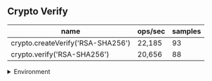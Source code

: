 ## Crypto Verify

|name|ops/sec|samples|
|-|-|-|
|crypto.createVerify('RSA-SHA256')|22,185|93|
|crypto.verify('RSA-SHA256')|20,656|88|


<details>
<summary>Environment</summary>

* __Machine:__ linux x64 | 2 vCPUs | 6.8GB Mem
* __Run:__ Tue Oct 10 2023 20:38:58 GMT+0000 (Coordinated Universal Time)
</details>

<!--
{"environment":{"platform":"linux","arch":"x64","cpus":2,"totalMemory":6.759757995605469},"benchmarks":"[{\"timeStamp\":1696970333114,\"currentTarget\":{\"0\":{\"name\":\"crypto.createVerify('RSA-SHA256')\",\"options\":{\"async\":false,\"defer\":false,\"delay\":0.005,\"initCount\":1,\"maxTime\":5,\"minSamples\":5,\"minTime\":0.05},\"async\":false,\"defer\":false,\"delay\":0.005,\"initCount\":1,\"maxTime\":5,\"minSamples\":5,\"minTime\":0.05,\"id\":1,\"stats\":{\"moe\":3.9180916681151273e-7,\"rme\":0.8692342097820271,\"sem\":1.9990263612832283e-7,\"deviation\":0.000001927791209023398,\"mean\":0.00004507521245738412,\"sample\":[0.000053748614406779666,0.00005234937682570594,0.00004918325587958608,0.000048719754468485414,0.00004563625531914894,0.000044123669014084505,0.00004615739612676056,0.00004441636531690141,0.0000442087051056338,0.000045667340669014084,0.00004433080105633803,0.00004507402728873239,0.00004523247887323943,0.00004407903961267606,0.00004428370598591549,0.000045412409330985914,0.00004427050088028169,0.00004409928521126761,0.000045577991197183095,0.000044057120598591547,0.000044415836267605634,0.00004544656514084507,0.00004431733274647887,0.000055378136443661976,0.000046050617077464784,0.000044031855633802816,0.00004402366901408451,0.00004526117693661971,0.00004402719102112676,0.00004588210701754386,0.000043946920175438595,0.00004402648157894737,0.00004514920701754386,0.00004390665614035088,0.000044143587719298244,0.000045817632456140355,0.00004393463859649123,0.000044132885964912284,0.00004545298070175439,0.00004399735877192982,0.00004398753421052632,0.00004407463947368421,0.000044104464035087716,0.00004542754298245614,0.00004410086754385965,0.0000440209552631579,0.000045291751754385966,0.000044378501754385966,0.00004401016666666667,0.000045714912280701756,0.00004426533333333333,0.000044053764912280705,0.000045149142105263155,0.00004396542280701754,0.00004407473245614035,0.00004532065087719298,0.00004777371140350877,0.000046018178947368424,0.00004543706578947369,0.00004397937105263158,0.00004407832894736842,0.00004519870877192983,0.00004394594736842105,0.000043986828947368425,0.00004505790438596491,0.000043877518421052635,0.00004430124649122807,0.00004513773684210526,0.000043959862280701754,0.00004410992192982456,0.000045719142982456144,0.00004393781666666667,0.00004410939561403509,0.000045037472807017546,0.0000460581798245614,0.000045529142105263155,0.000043960271929824564,0.00004415702807017544,0.00004428281842105263,0.00004491817280701754,0.000044987909649122806,0.00004712213421052631,0.00004423457192982456,0.00004425290614035088,0.000044468170175438596,0.00004755196140350877,0.000044103519298245614,0.0000439871149122807,0.00004401755350877193,0.00004401860614035088,0.00004433580087719298,0.00004424387105263158,0.00004418755438596491],\"variance\":3.716378945587896e-12},\"times\":{\"cycle\":0.0513857422014179,\"elapsed\":5.48,\"period\":0.00004507521245738412,\"timeStamp\":1696970327634},\"running\":false,\"count\":1140,\"cycles\":4,\"hz\":22185.142242988633},\"1\":{\"name\":\"crypto.verify('RSA-SHA256')\",\"options\":{\"async\":false,\"defer\":false,\"delay\":0.005,\"initCount\":1,\"maxTime\":5,\"minSamples\":5,\"minTime\":0.05},\"async\":false,\"defer\":false,\"delay\":0.005,\"initCount\":1,\"maxTime\":5,\"minSamples\":5,\"minTime\":0.05,\"id\":2,\"stats\":{\"moe\":0.0000017811429931628929,\"rme\":3.6790559094038366,\"sem\":9.087464250831086e-7,\"deviation\":0.000008524797107786029,\"mean\":0.00004841304500456786,\"sample\":[0.00004794841337099812,0.00004909644350282486,0.0000476072627118644,0.00004759878813559322,0.000047685512241054615,0.000047606415254237285,0.00004563808884859474,0.00004562040888485947,0.00004564135267452403,0.00004724045602901179,0.00004803910063463282,0.000049036296464188576,0.00006599179601087943,0.00005093141251133273,0.00004551388123300091,0.000052958351767905715,0.000045357914182475156,0.000045182393857271906,0.0000453856467931346,0.0000452692962962963,0.000045431718157181576,0.000045321869918699184,0.00004528627822944896,0.00004542105781391147,0.00006512813550135501,0.00004532783288166215,0.00004521843721770551,0.00004522747064137308,0.0000453113017163505,0.000045431447154471544,0.00004533153568202349,0.000045386188798554646,0.00004524165311653116,0.00004524111111111111,0.0000753986603432701,0.00010623137127371274,0.000052755701897018974,0.00004537805871725384,0.0000453726386630533,0.00004528212285456188,0.00004527516802168022,0.0000454086820234869,0.000045335059620596206,0.000045504075880758806,0.000045603805781391145,0.00004535159078590786,0.00004536044444444445,0.00004526396567299006,0.00005616611111111111,0.000045372186991869924,0.0000451786901535682,0.0000452430081300813,0.0000452659539295393,0.00004522051490514905,0.000045192059620596204,0.00004521916079494128,0.000045232619692863596,0.00004525917795844625,0.00006337681571815718,0.000045334065040650407,0.00004548655103884372,0.00004565330894308943,0.000045551591689250226,0.00004557697651309846,0.00004554283017163505,0.00004566478139114725,0.00004558347967479674,0.00006468549593495935,0.00004580181933152665,0.00004579540560072267,0.00004546514182475158,0.00004562358807588076,0.0000452986549232159,0.00004542503342366757,0.00004531888888888889,0.00004534888075880759,0.00004550389521228546,0.00006346425925925926,0.0000453833884372177,0.00005114250316169828,0.00006358386269196024,0.00004559522402890696,0.00004542702077687443,0.00004537137488708221,0.00004539865582655826,0.000045514464317976515,0.0000454503261065944,0.00004545357813911472],\"variance\":7.267216572891704e-11},\"times\":{\"cycle\":0.05359324082005662,\"elapsed\":5.297,\"period\":0.00004841304500456786,\"timeStamp\":1696970333129},\"running\":false,\"count\":1107,\"cycles\":5,\"hz\":20655.58982926292},\"options\":{},\"events\":{\"start\":[null],\"cycle\":[null,null],\"complete\":[null,null]},\"length\":2,\"running\":false},\"type\":\"cycle\",\"target\":{\"name\":\"crypto.createVerify('RSA-SHA256')\",\"options\":{\"async\":false,\"defer\":false,\"delay\":0.005,\"initCount\":1,\"maxTime\":5,\"minSamples\":5,\"minTime\":0.05},\"async\":false,\"defer\":false,\"delay\":0.005,\"initCount\":1,\"maxTime\":5,\"minSamples\":5,\"minTime\":0.05,\"id\":1,\"stats\":{\"moe\":3.9180916681151273e-7,\"rme\":0.8692342097820271,\"sem\":1.9990263612832283e-7,\"deviation\":0.000001927791209023398,\"mean\":0.00004507521245738412,\"sample\":[0.000053748614406779666,0.00005234937682570594,0.00004918325587958608,0.000048719754468485414,0.00004563625531914894,0.000044123669014084505,0.00004615739612676056,0.00004441636531690141,0.0000442087051056338,0.000045667340669014084,0.00004433080105633803,0.00004507402728873239,0.00004523247887323943,0.00004407903961267606,0.00004428370598591549,0.000045412409330985914,0.00004427050088028169,0.00004409928521126761,0.000045577991197183095,0.000044057120598591547,0.000044415836267605634,0.00004544656514084507,0.00004431733274647887,0.000055378136443661976,0.000046050617077464784,0.000044031855633802816,0.00004402366901408451,0.00004526117693661971,0.00004402719102112676,0.00004588210701754386,0.000043946920175438595,0.00004402648157894737,0.00004514920701754386,0.00004390665614035088,0.000044143587719298244,0.000045817632456140355,0.00004393463859649123,0.000044132885964912284,0.00004545298070175439,0.00004399735877192982,0.00004398753421052632,0.00004407463947368421,0.000044104464035087716,0.00004542754298245614,0.00004410086754385965,0.0000440209552631579,0.000045291751754385966,0.000044378501754385966,0.00004401016666666667,0.000045714912280701756,0.00004426533333333333,0.000044053764912280705,0.000045149142105263155,0.00004396542280701754,0.00004407473245614035,0.00004532065087719298,0.00004777371140350877,0.000046018178947368424,0.00004543706578947369,0.00004397937105263158,0.00004407832894736842,0.00004519870877192983,0.00004394594736842105,0.000043986828947368425,0.00004505790438596491,0.000043877518421052635,0.00004430124649122807,0.00004513773684210526,0.000043959862280701754,0.00004410992192982456,0.000045719142982456144,0.00004393781666666667,0.00004410939561403509,0.000045037472807017546,0.0000460581798245614,0.000045529142105263155,0.000043960271929824564,0.00004415702807017544,0.00004428281842105263,0.00004491817280701754,0.000044987909649122806,0.00004712213421052631,0.00004423457192982456,0.00004425290614035088,0.000044468170175438596,0.00004755196140350877,0.000044103519298245614,0.0000439871149122807,0.00004401755350877193,0.00004401860614035088,0.00004433580087719298,0.00004424387105263158,0.00004418755438596491],\"variance\":3.716378945587896e-12},\"times\":{\"cycle\":0.0513857422014179,\"elapsed\":5.48,\"period\":0.00004507521245738412,\"timeStamp\":1696970327634},\"running\":false,\"count\":1140,\"cycles\":4,\"hz\":22185.142242988633},\"aborted\":false},{\"timeStamp\":1696970338426,\"currentTarget\":{\"0\":{\"name\":\"crypto.createVerify('RSA-SHA256')\",\"options\":{\"async\":false,\"defer\":false,\"delay\":0.005,\"initCount\":1,\"maxTime\":5,\"minSamples\":5,\"minTime\":0.05},\"async\":false,\"defer\":false,\"delay\":0.005,\"initCount\":1,\"maxTime\":5,\"minSamples\":5,\"minTime\":0.05,\"id\":1,\"stats\":{\"moe\":3.9180916681151273e-7,\"rme\":0.8692342097820271,\"sem\":1.9990263612832283e-7,\"deviation\":0.000001927791209023398,\"mean\":0.00004507521245738412,\"sample\":[0.000053748614406779666,0.00005234937682570594,0.00004918325587958608,0.000048719754468485414,0.00004563625531914894,0.000044123669014084505,0.00004615739612676056,0.00004441636531690141,0.0000442087051056338,0.000045667340669014084,0.00004433080105633803,0.00004507402728873239,0.00004523247887323943,0.00004407903961267606,0.00004428370598591549,0.000045412409330985914,0.00004427050088028169,0.00004409928521126761,0.000045577991197183095,0.000044057120598591547,0.000044415836267605634,0.00004544656514084507,0.00004431733274647887,0.000055378136443661976,0.000046050617077464784,0.000044031855633802816,0.00004402366901408451,0.00004526117693661971,0.00004402719102112676,0.00004588210701754386,0.000043946920175438595,0.00004402648157894737,0.00004514920701754386,0.00004390665614035088,0.000044143587719298244,0.000045817632456140355,0.00004393463859649123,0.000044132885964912284,0.00004545298070175439,0.00004399735877192982,0.00004398753421052632,0.00004407463947368421,0.000044104464035087716,0.00004542754298245614,0.00004410086754385965,0.0000440209552631579,0.000045291751754385966,0.000044378501754385966,0.00004401016666666667,0.000045714912280701756,0.00004426533333333333,0.000044053764912280705,0.000045149142105263155,0.00004396542280701754,0.00004407473245614035,0.00004532065087719298,0.00004777371140350877,0.000046018178947368424,0.00004543706578947369,0.00004397937105263158,0.00004407832894736842,0.00004519870877192983,0.00004394594736842105,0.000043986828947368425,0.00004505790438596491,0.000043877518421052635,0.00004430124649122807,0.00004513773684210526,0.000043959862280701754,0.00004410992192982456,0.000045719142982456144,0.00004393781666666667,0.00004410939561403509,0.000045037472807017546,0.0000460581798245614,0.000045529142105263155,0.000043960271929824564,0.00004415702807017544,0.00004428281842105263,0.00004491817280701754,0.000044987909649122806,0.00004712213421052631,0.00004423457192982456,0.00004425290614035088,0.000044468170175438596,0.00004755196140350877,0.000044103519298245614,0.0000439871149122807,0.00004401755350877193,0.00004401860614035088,0.00004433580087719298,0.00004424387105263158,0.00004418755438596491],\"variance\":3.716378945587896e-12},\"times\":{\"cycle\":0.0513857422014179,\"elapsed\":5.48,\"period\":0.00004507521245738412,\"timeStamp\":1696970327634},\"running\":false,\"count\":1140,\"cycles\":4,\"hz\":22185.142242988633},\"1\":{\"name\":\"crypto.verify('RSA-SHA256')\",\"options\":{\"async\":false,\"defer\":false,\"delay\":0.005,\"initCount\":1,\"maxTime\":5,\"minSamples\":5,\"minTime\":0.05},\"async\":false,\"defer\":false,\"delay\":0.005,\"initCount\":1,\"maxTime\":5,\"minSamples\":5,\"minTime\":0.05,\"id\":2,\"stats\":{\"moe\":0.0000017811429931628929,\"rme\":3.6790559094038366,\"sem\":9.087464250831086e-7,\"deviation\":0.000008524797107786029,\"mean\":0.00004841304500456786,\"sample\":[0.00004794841337099812,0.00004909644350282486,0.0000476072627118644,0.00004759878813559322,0.000047685512241054615,0.000047606415254237285,0.00004563808884859474,0.00004562040888485947,0.00004564135267452403,0.00004724045602901179,0.00004803910063463282,0.000049036296464188576,0.00006599179601087943,0.00005093141251133273,0.00004551388123300091,0.000052958351767905715,0.000045357914182475156,0.000045182393857271906,0.0000453856467931346,0.0000452692962962963,0.000045431718157181576,0.000045321869918699184,0.00004528627822944896,0.00004542105781391147,0.00006512813550135501,0.00004532783288166215,0.00004521843721770551,0.00004522747064137308,0.0000453113017163505,0.000045431447154471544,0.00004533153568202349,0.000045386188798554646,0.00004524165311653116,0.00004524111111111111,0.0000753986603432701,0.00010623137127371274,0.000052755701897018974,0.00004537805871725384,0.0000453726386630533,0.00004528212285456188,0.00004527516802168022,0.0000454086820234869,0.000045335059620596206,0.000045504075880758806,0.000045603805781391145,0.00004535159078590786,0.00004536044444444445,0.00004526396567299006,0.00005616611111111111,0.000045372186991869924,0.0000451786901535682,0.0000452430081300813,0.0000452659539295393,0.00004522051490514905,0.000045192059620596204,0.00004521916079494128,0.000045232619692863596,0.00004525917795844625,0.00006337681571815718,0.000045334065040650407,0.00004548655103884372,0.00004565330894308943,0.000045551591689250226,0.00004557697651309846,0.00004554283017163505,0.00004566478139114725,0.00004558347967479674,0.00006468549593495935,0.00004580181933152665,0.00004579540560072267,0.00004546514182475158,0.00004562358807588076,0.0000452986549232159,0.00004542503342366757,0.00004531888888888889,0.00004534888075880759,0.00004550389521228546,0.00006346425925925926,0.0000453833884372177,0.00005114250316169828,0.00006358386269196024,0.00004559522402890696,0.00004542702077687443,0.00004537137488708221,0.00004539865582655826,0.000045514464317976515,0.0000454503261065944,0.00004545357813911472],\"variance\":7.267216572891704e-11},\"times\":{\"cycle\":0.05359324082005662,\"elapsed\":5.297,\"period\":0.00004841304500456786,\"timeStamp\":1696970333129},\"running\":false,\"count\":1107,\"cycles\":5,\"hz\":20655.58982926292},\"options\":{},\"events\":{\"start\":[null],\"cycle\":[null,null],\"complete\":[null,null]},\"length\":2,\"running\":false},\"type\":\"cycle\",\"target\":{\"name\":\"crypto.verify('RSA-SHA256')\",\"options\":{\"async\":false,\"defer\":false,\"delay\":0.005,\"initCount\":1,\"maxTime\":5,\"minSamples\":5,\"minTime\":0.05},\"async\":false,\"defer\":false,\"delay\":0.005,\"initCount\":1,\"maxTime\":5,\"minSamples\":5,\"minTime\":0.05,\"id\":2,\"stats\":{\"moe\":0.0000017811429931628929,\"rme\":3.6790559094038366,\"sem\":9.087464250831086e-7,\"deviation\":0.000008524797107786029,\"mean\":0.00004841304500456786,\"sample\":[0.00004794841337099812,0.00004909644350282486,0.0000476072627118644,0.00004759878813559322,0.000047685512241054615,0.000047606415254237285,0.00004563808884859474,0.00004562040888485947,0.00004564135267452403,0.00004724045602901179,0.00004803910063463282,0.000049036296464188576,0.00006599179601087943,0.00005093141251133273,0.00004551388123300091,0.000052958351767905715,0.000045357914182475156,0.000045182393857271906,0.0000453856467931346,0.0000452692962962963,0.000045431718157181576,0.000045321869918699184,0.00004528627822944896,0.00004542105781391147,0.00006512813550135501,0.00004532783288166215,0.00004521843721770551,0.00004522747064137308,0.0000453113017163505,0.000045431447154471544,0.00004533153568202349,0.000045386188798554646,0.00004524165311653116,0.00004524111111111111,0.0000753986603432701,0.00010623137127371274,0.000052755701897018974,0.00004537805871725384,0.0000453726386630533,0.00004528212285456188,0.00004527516802168022,0.0000454086820234869,0.000045335059620596206,0.000045504075880758806,0.000045603805781391145,0.00004535159078590786,0.00004536044444444445,0.00004526396567299006,0.00005616611111111111,0.000045372186991869924,0.0000451786901535682,0.0000452430081300813,0.0000452659539295393,0.00004522051490514905,0.000045192059620596204,0.00004521916079494128,0.000045232619692863596,0.00004525917795844625,0.00006337681571815718,0.000045334065040650407,0.00004548655103884372,0.00004565330894308943,0.000045551591689250226,0.00004557697651309846,0.00004554283017163505,0.00004566478139114725,0.00004558347967479674,0.00006468549593495935,0.00004580181933152665,0.00004579540560072267,0.00004546514182475158,0.00004562358807588076,0.0000452986549232159,0.00004542503342366757,0.00004531888888888889,0.00004534888075880759,0.00004550389521228546,0.00006346425925925926,0.0000453833884372177,0.00005114250316169828,0.00006358386269196024,0.00004559522402890696,0.00004542702077687443,0.00004537137488708221,0.00004539865582655826,0.000045514464317976515,0.0000454503261065944,0.00004545357813911472],\"variance\":7.267216572891704e-11},\"times\":{\"cycle\":0.05359324082005662,\"elapsed\":5.297,\"period\":0.00004841304500456786,\"timeStamp\":1696970333129},\"running\":false,\"count\":1107,\"cycles\":5,\"hz\":20655.58982926292},\"aborted\":false}]"}-->
